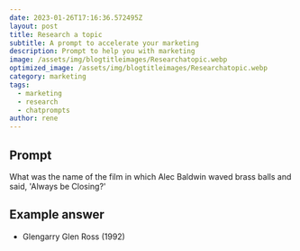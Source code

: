 ```yaml
---
date: 2023-01-26T17:16:36.572495Z
layout: post
title: Research a topic
subtitle: A prompt to accelerate your marketing
description: Prompt to help you with marketing 
image: /assets/img/blogtitleimages/Researchatopic.webp
optimized_image: /assets/img/blogtitleimages/Researchatopic.webp
category: marketing
tags:
  - marketing
  - research
  - chatprompts
author: rene
---
```


## Prompt

  <div class='promptinnerdivtop'>
    <div class='prompttextdiv'>
    <p>What was the name of the film in which Alec Baldwin waved brass balls and said, 'Always be Closing?'</p>
    </div>
  </div>


## Example answer
  <div class='promptinnerdivbottom' >
    <div class='prompttextdiv'>
    <p>

<ul>
  <li>Glengarry Glen Ross (1992)</li>
</ul></p>
    </div>
  </div>
